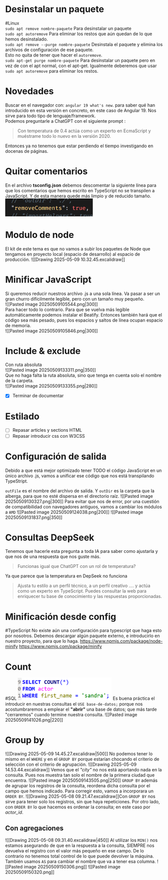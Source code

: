 # Desinstalar un paquete
#Linux  
`sudo apt remove nombre-paquete` Para desinstalar un paquete  
`sudo apt autoremove` Para eliminar los restos que aún quedan de lo que hemos desinstalado.  
`sudo apt remove --purge nombre-paquete` Desinstala el paquete y elimina los archivos de configuración de ese paquete.  
Esto no quita de tener que hacer el `autoremove`.  
`sudo apt-get purge nombre-paquete` Para desinstalar un paquete pero en vez de con el apt normal, con el apt-get. Igualmente deberemos que usar `sudo apt autoremove` para eliminar los restos.  
# Novedades
Buscar en el navegador con: `angular 19 what's new`. para saber qué han introducido en esta versión en concreto, en este caso de Angular 19. Nos sirve para todo tipo de lenguaje/framework.  
Podemos preguntarle a ChatGPT con el siguiente prompt :  
>Con temperatura de 0.4 actúa como un experto en EcmaScript y muéstrame todo lo nuevo en la versión 2020.  

Entonces ya no tenemos que estar perdiendo el tiempo investigando en docenas de páginas.
# Quitar comentarios
En el archivo **tsconfig.json** debemos descomentar la siguiente línea para que los comentarios que hemos escrito en TypeScript no se transpilen a JavaScript. Y de esta manera quede más limpio y de reducido tamaño.
<img src="assets/Pasted image 20250509103103.png" alt="Pasted image 20250509103103" width="280">   

# Modulo de node
El kit de este tema es que no vamos a subir los paquetes de Node que tengamos en proyecto local (espacio de desarrollo) al espacio de producción.
![[Drawing 2025-05-09 10.32.45.excalidraw]]


# Minificar JavaScript
Si queremos reducir nuestros archivo .js a una sola línea. Va pasar a ser un gran churro difícilmente legible, pero con un tamaño muy pequeño.  
![[Pasted image 20250509105544.png|300]]  
Para hacer todo lo contrario. Para que se vuelva más legible automáticamente podemos instalar el Beatify. Entonces también hará que el código sea más pesado, pues los espacios y saltos de línea ocupan espacio de memoria.  
![[Pasted image 20250509105846.png|300]]

# Include & exclude
Con ruta absoluta  
![[Pasted image 20250509133311.png|350]]  
Que no haga falta la ruta absoluta, sino que tenga en cuenta solo el nombre de la carpeta.  
![[Pasted image 20250509133355.png|280]]  
- [x] Terminar de documentar
# Estilado
- [ ] Repasar articles y sections HTML
- [ ] Repasar introducir css con W3CSS

# Configuración de salida
Debido a que está mejor optimizado tener TODO el código JavaScript en un único archivo .js, vamos a unificar ese código que nos está transpilando TypeStript.

`outFile` es el nombre del archivo de salida. Y `outDir` es la carpeta que la alberga, para que no esté dispersa en el directorio raíz. 
![[Pasted image 20250509130327.png|300]]
Para evitar que nos de error, por una cuestión de compatibilidad con navegadores antiguos, vamos a cambiar los módulos a `AMD`
![[Pasted image 20250509124038.png|200]]
![[Pasted image 20250509131837.png|350]]
# Consultas DeepSeek
Tenemos que hacerle esta pregunta a toda IA para saber como ajustarla y que nos de una respuesta que nos guste más.
> Funcionas igual que ChatGPT con un rol de temperatura?

Ya que parece que la temperatura en DepSeek no funciona

> Ajusta tu estilo a un perfil técnico, a un perfil creativo .... y actúa como un experto en TypeScript. Puedes consultar la web para enriquecer tu base de conocimiento y las respuestas proporcionadas.

# Minificación desde config
#TypeScript No existe aún una configuración para typescript que haga esto por nosotros. Debemos descargar algún paquete externo, e introducirlo en nuestro proyecto, para que lo haga.
https://www.npmjs.com/package/node-minify
https://www.npmjs.com/package/minify

# Count
#SQL 
<img src="assets/Pasted image 20250509140644.png" alt="Pasted image 20250509140644" width="300">
Es buena práctica el introducir en nuestras consultas el `USE base-de-datos;` porque nos acostumbraremos a emplear el **"abrir"** una base de datos; que más tarde "cerraremos" cuando termine nuestra consulta.
![[Pasted image 20250509141026.png|220]]

# Group by
![[Drawing 2025-05-09 14.45.27.excalidraw|500]]
No podemos tener lo mismo en el `WHERE` y en el `GROUP BY` porque estarían chocando el criterio de selección con el criterio de agrupación.
![[Drawing 2025-05-09 14.53.44.excalidraw]]
Vemos que el *"city"* no nos está aportando nada en la consulta. Pues nos muestra tan solo el nombre de la primera ciudad que encuentra. 
![[Pasted image 20250509143505.png|250]]
`GROUP BY` además de agrupar los registros de la consulta, reordena dicha consulta por el campo que hemos indicado. Para corregir esto, vamos a incorporara un `ORDER BY`. ![[Drawing 2025-05-08 09.21.47.excalidraw]]Con `GROUP BY` nos sirve para tener solo los registros, sin que haya repeticiones. Por otro lado, con `ORDER BY` lo que hacemos es ordenar la consulta; en este caso por *actor_id*.

## Con agregaciones
![[Drawing 2025-05-08 09.31.40.excalidraw|450]]
Al utilizar los `MIN()` nos estamos asegurando de que en la respuesta a la consulta, SIEMPRE nos devuelva el registro con el valor más pequeño en ese campo. De lo contrario no tenemos total control de lo que puede devolver la máquina. También usamos `AS` para cambiar el nombre que va a tener esa columna.
![[Pasted image 20250509150306.png]]
![[Pasted image 20250509150320.png]]